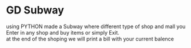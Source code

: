 # GD Subway 
using PYTHON made a  Subway where different type of shop and mall 
you Enter in any shop and buy items or simply Exit.
<br>
at the end of the shoping we will print a bill with your current balence  

